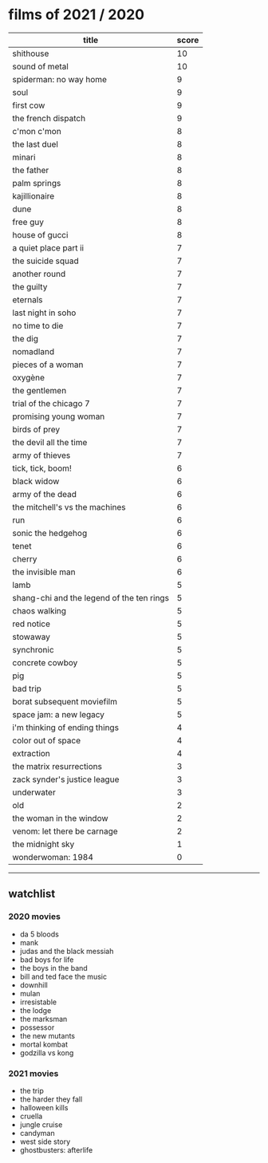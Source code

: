 # films of 2021 / 2020

|title                                      |score|
|-------------------------------------------|-----|
|shithouse                                  |10   |
|sound of metal                             |10   |
|spiderman: no way home                     |9    |
|soul                                       |9    |
|first cow                                  |9    |
|the french dispatch                        |9    |
|c'mon c'mon                                |8    |
|the last duel                              |8    |
|minari                                     |8    |
|the father                                 |8    |
|palm springs                               |8    |
|kajillionaire                              |8    |
|dune                                       |8    |
|free guy                                   |8    |
|house of gucci                             |8    |
|a quiet place part ii                      |7    |
|the suicide squad                          |7    |
|another round                              |7    |
|the guilty                                 |7    |
|eternals                                   |7    |
|last night in soho                         |7    |
|no time to die                             |7    |
|the dig                                    |7    |
|nomadland                                  |7    |
|pieces of a woman                          |7    |
|oxygène                                    |7    |
|the gentlemen                              |7    |
|trial of the chicago 7                     |7    |
|promising young woman                      |7    |
|birds of prey                              |7    |
|the devil all the time                     |7    |
|army of thieves                            |7    |
|tick, tick, boom!                          |6    |
|black widow                                |6    |
|army of the dead                           |6    |
|the mitchell's vs the machines             |6    |
|run                                        |6    |
|sonic the hedgehog                         |6    |
|tenet                                      |6    |
|cherry                                     |6    |
|the invisible man                          |6    |
|lamb                                       |5    |
|shang-chi and the legend of the ten rings  |5    |
|chaos walking                              |5    |
|red notice                                 |5    |
|stowaway                                   |5    |
|synchronic                                 |5    |
|concrete cowboy                            |5    |
|pig                                        |5    |
|bad trip                                   |5    |
|borat subsequent moviefilm                 |5    |
|space jam: a new legacy                    |5    |
|i'm thinking of ending things              |4    |
|color out of space                         |4    |
|extraction                                 |4    |
|the matrix resurrections                   |3    |
|zack synder's justice league               |3    |
|underwater                                 |3    |
|old                                        |2    |
|the woman in the window                    |2    |
|venom: let there be carnage                |2    |
|the midnight sky                           |1    |
|wonderwoman: 1984                          |0    |

---

## watchlist

### 2020 movies 

- da 5 bloods
- mank
- judas and the black messiah
- bad boys for life
- the boys in the band
- bill and ted face the music
- downhill
- mulan
- irresistable
- the lodge
- the marksman
- possessor
- the new mutants
- mortal kombat
- godzilla vs kong

### 2021 movies

- the trip
- the harder they fall
- halloween kills
- cruella
- jungle cruise
- candyman
- west side story
- ghostbusters: afterlife
